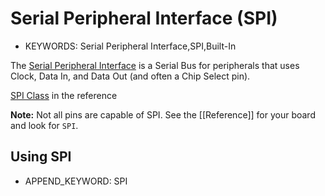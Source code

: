 <!--- Copyright (c) 2013 Gordon Williams, Pur3 Ltd. See the file LICENSE for copying permission. -->
Serial Peripheral Interface (SPI)
=============================

* KEYWORDS: Serial Peripheral Interface,SPI,Built-In

The [Serial Peripheral Interface](http://en.wikipedia.org/wiki/Serial_Peripheral_Interface_Bus) is a Serial Bus for peripherals that uses Clock, Data In, and Data Out (and often a Chip Select pin).

[SPI Class](/Reference#SPI) in the reference

**Note:** Not all pins are capable of SPI. See the [[Reference]] for your board and look for ```SPI```.

Using SPI
---------------

* APPEND_KEYWORD: SPI
